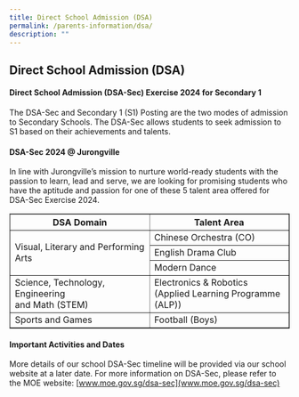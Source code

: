 ```yaml
---
title: Direct School Admission (DSA)
permalink: /parents-information/dsa/
description: ""
---
```

## Direct School Admission (DSA)


#### Direct School Admission (DSA-Sec) Exercise 2024 for Secondary 1

The DSA-Sec and Secondary 1 (S1) Posting are the two modes of admission to Secondary Schools. The DSA-Sec allows students to seek admission to S1 based on their achievements and talents. 

#### DSA-Sec 2024 @ Jurongville

In line with Jurongville’s mission to nurture world-ready students with the passion to learn, lead and serve, we are looking for promising students who have the aptitude and passion for one of these 5 talent area offered for DSA-Sec Exercise 2024. 

<table width="80%" border="1">
<tbody>
<tr>
	<th width="50%"><center><b>DSA Domain</b></center></th>
	<th width="50%"><center><b>Talent Area</b></center></th>
	</tr>
	<tr>
		<td rowspan="3">Visual, Literary and Performing Arts</td>
		<td>Chinese Orchestra (CO)</td>
	</tr>
	<tr>
		<td>English Drama Club</td>
	</tr>
	<tr>
		<td>Modern Dance</td>
	</tr>
	<tr>
		<td>Science, Technology, Engineering<br>and Math (STEM)</td>
		<td>Electronics &amp; Robotics<br>(Applied Learning Programme (ALP))</td></tr>
	<tr>
		<td>Sports and Games</td>
		<td>Football (Boys)</td>
</tr>
</tbody>
</table>

#### Important Activities and Dates

More details of our school DSA-Sec timeline will be provided via our school website at a later date.
For more information on DSA-Sec, please refer to the MOE website: [www.moe.gov.sg/dsa-sec](www.moe.gov.sg/dsa-sec)
